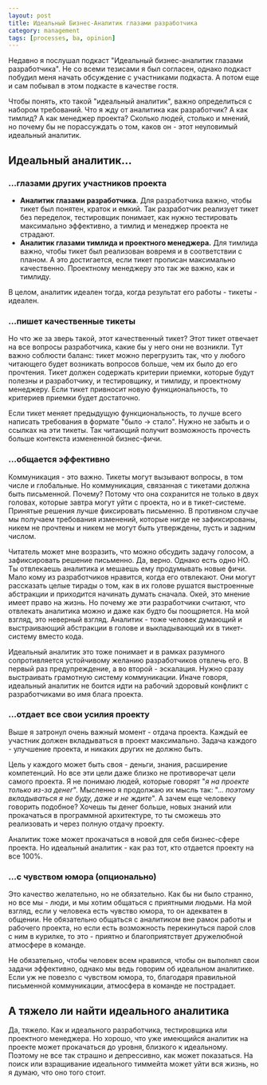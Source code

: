 ```yaml
---
layout: post
title: Идеальный Бизнес-Аналитик глазами разработчика
category: management
tags: [processes, ba, opinion]
---
```


Недавно я послушал подкаст "Идеальный бизнес-аналитик глазами разработчика". Не со всеми тезисами я был согласен, однако подкаст побудил меня начать обсуждение с участниками подкаста. А потом еще и сам побывал в этом подкасте в качестве гостя.

Чтобы понять, кто такой "идеальный аналитик", важно определиться с набором требований. Что я жду от аналитика как разработчик? А как тимлид? А как менеджер проекта? Сколько людей, столько и мнений, но почему бы не порассуждать о том, каков он - этот неуловимый идеальный аналитик.

## Идеальный аналитик...

### ...глазами других участников проекта

- **Аналитик глазами разработчика.** Для разработчика важно, чтобы тикет был понятен, краток и емкий. Так разработчик реализует тикет без переделок, тестировщик понимает, как нужно тестировать максимально эффективно, а тимлид и менеджер проекта не страдают.
- **Аналитик глазами тимлида и проектного менеджера.** Для тимлида важно, чтобы тикет был реализован вовремя и в соответствии с планом. А это достигается, если тикет прописан максимально качественно. Проектному менеджеру это так же важно, как и тимлиду.

В целом, аналитик идеален тогда, когда результат его работы - тикеты - идеален.

### ...пишет качественные тикеты

Но что же за зверь такой, этот качественный тикет? Этот тикет отвечает на все вопросы разработчика, какие бы у него они не возникли. Тут важно соблюсти баланс: тикет можно перегрузить так, что у любого читающего будет возникать вопросов больше, чем их было до его прочтения. Тикет должен содержать критерии приемки, которые будут полезны и разработчику, и тестировщику, и тимлиду, и проектному менеджеру. Если тикет привносит новую функциональность, то критериев приемки будет достаточно.

Если тикет меняет предыдущую функциональность, то лучше всего написать требования в формате "было → стало". Нужно не забыть и о ссылках на эти тикеты. Так читающий получит возможность прочесть больше контекста измененной бизнес-фичи.

### ...общается эффективно

Коммуникация - это важно. Тикеты могут вызывают вопросы, в том числе и глобальные. Но коммуникация, связанная с тикетами должна быть письменной. Почему? Потому что она сохранится не только в двух головах, которые завтра могут уйти с проекта, но и в тикет-системе. Принятые решения лучше фиксировать письменно. В противном случае мы получаем требования изменений, которые нигде не зафиксированы, никем не прочтены и никем не могут быть утверждены, пусть и задним числом.

Читатель может мне возразить, что можно обсудить задачу голосом, а зафиксировать решение письменно. Да, верно. Однако есть одно НО. Ты отвлекаешь аналитика и мешаешь ему продумывать новые фичи. Мало кому из разработчиков нравится, когда его отвлекают. Они могут рассказать целые тирады о том, как в их голове рушатся выстроенные абстракции и приходится начинать думать сначала. Окей, это мнение имеет право на жизнь. Но почему же эти разработчики считают, что отвлекать аналитика можно и даже как будто бы поощряется. На мой взгляд, это неверный взгляд. Аналитик - тоже человек думающий и выстраивающий абстракции в голове и выкладывающий их в тикет-систему вместо кода.

Идеальный аналитик это тоже понимает и в рамках разумного сопротивляется устойчивому желанию разработчиков отвлечь его. В первый раз предупреждение, а во второй - эскалация. Нужно сразу выстраивать грамотную систему коммуникации. Иначе говоря, идеальный аналитик не боится идти на рабочий здоровый конфликт с разработчиками во имя блага проекта.

### ...отдает все свои усилия проекту

Выше я затронул очень важный момент - отдача проекта. Каждый ее участник должен вкладываться в проект максимально. Задача каждого - улучшение проекта, и никаких других не должно быть.

Цель у каждого может быть своя - деньги, знания, расширение компетенций. Но все эти цели даже близко не противоречат цели самого проекта. Я не понимаю людей, которые говорят "*я на проекте только из-за денег*". Мысленно я продолжаю их мысль так: ".*.. поэтому вкладываться я не буду, даже и не ждите*". А зачем еще человеку говорить подобное? Хочешь ты денег больше, новых знаний или прокачаться в программной архитектуре, то ты сможешь это реализовать и через полную отдачу проекту.

Аналитик тоже может прокачаться в новой для себя бизнес-сфере проекта. Но идеальный аналитик - как раз тот, кто отдается проекту на все 100%.

### ...с чувством юмора (опционально)

Это качество желательно, но не обязательно. Как бы ни было странно, но все мы - люди, и мы хотим общаться с приятными людьми. На мой взгляд, если у человека есть чувство юмора, то он адекватен в общении. Не обязательно общаться с аналитиком вне рамок работы и рабочего проекта, но если есть возможность перекинуться парой слов с ним в курилке, то это - приятно и благоприятствует дружелюбной атмосфере в команде.

Не обязательно, чтобы человек всем нравился, чтобы он выполнял свои задачи эффективно, однако мы ведь говорим об идеальном аналитике. Если уж не повезло с чувством юмора, то, благодаря правильной письменной коммуникации, атмосфера в команде не пострадает.

## А тяжело ли найти идеального аналитика

Да, тяжело. Как и идеального разработчика, тестировщика или проектного менеджера. Но хорошо, что уже имеющийся аналитик на проекте может прокачаться до уровня, близкого к идеальному. Поэтому не все так страшно и депрессивно, как может показаться. На поиск или взращивание идеального тиммейта может уйти вся жизнь, но я думаю, что оно того стоит.
